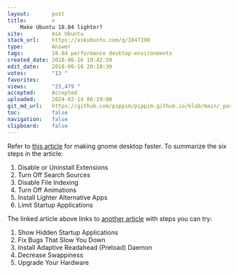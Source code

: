 ```yaml
---
layout:       post
title:        >
    Make Ubuntu 18.04 lighter?
site:         Ask Ubuntu
stack_url:    https://askubuntu.com/q/1047190
type:         Answer
tags:         18.04 performance desktop-environments
created_date: 2018-06-16 19:42:59
edit_date:    2018-06-16 20:18:39
votes:        "13 "
favorites:    
views:        "23,479 "
accepted:     Accepted
uploaded:     2024-02-14 06:19:08
git_md_url:   https://github.com/pippim/pippim.github.io/blob/main/_posts/2018/2018-06-16-Make-Ubuntu-18.04-lighter_.md
toc:          false
navigation:   false
clipboard:    false
---
```


Refer to [this article][1] for making gnome desktop faster. To summarize the six steps in the article:

1. Disable or Uninstall Extensions
2. Turn Off Search Sources
3. Disable File Indexing
4. Turn Off Animations
5. Install Lighter Alternative Apps
6. Limit Startup Applications

The linked article above links to [another article][2] with steps you can try:

1. Show Hidden Startup Applications
2. Fix Bugs That Slow You Down
3. Install Adaptive Readahead (Preload) Daemon
4. Decrease Swappiness
5. Upgrade Your Hardware


  [1]: https://www.makeuseof.com/tag/speed-up-gnome-desktop/
  [2]: https://www.makeuseof.com/tag/5-tweaks-can-use-speed-ubuntu-today/
